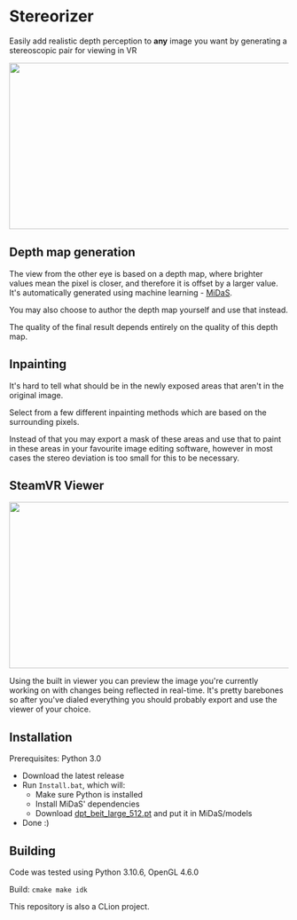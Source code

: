 # Stereorizer

Easily add realistic depth perception to **any** image you want by generating a stereoscopic pair for viewing in VR

<p align="center">
  <img src="https://media.tenor.com/2F4FpfPSFJoAAAAd/shower-cat.gif " width="600" height="300">
</p>

## Depth map generation
The view from the other eye is based on a depth map, where brighter values mean the pixel is closer, and therefore it is offset by a larger value. <br/>
It's automatically generated using machine learning - [MiDaS](https://github.com/isl-org/MiDaS).

You may also choose to author the depth map yourself and use that instead. 

The quality of the final result depends entirely on the quality of this depth map. 

## Inpainting
It's hard to tell what should be in the newly exposed areas that aren't in the original image. <br/>

Select from a few different inpainting methods which are based on the surrounding pixels. 

Instead of that you may export a mask of these areas and use that to paint in these areas in your favourite image editing software, however in most cases the stereo deviation is too small for this to be necessary.


## SteamVR Viewer

<p align="center">
  <img src="https://media.tenor.com/2F4FpfPSFJoAAAAd/shower-cat.gif " width="600" height="300">
</p>
Using the built in viewer you can preview the image you're currently working on with changes being reflected in real-time.
It's pretty barebones so after you've dialed everything you should probably export and use the viewer of your choice. 


## Installation
Prerequisites: Python 3.0

* Download the latest release
* Run `Install.bat`, which will: 
  * Make sure Python is installed
  * Install MiDaS' dependencies 
  * Download [dpt_beit_large_512.pt](https://github.com/isl-org/MiDaS/releases/download/v3_1/dpt_beit_large_512.pt) and put it in MiDaS/models
* Done :)

## Building
Code was tested using Python 3.10.6, OpenGL 4.6.0

Build: `cmake make idk`

This repository is also a CLion project.

